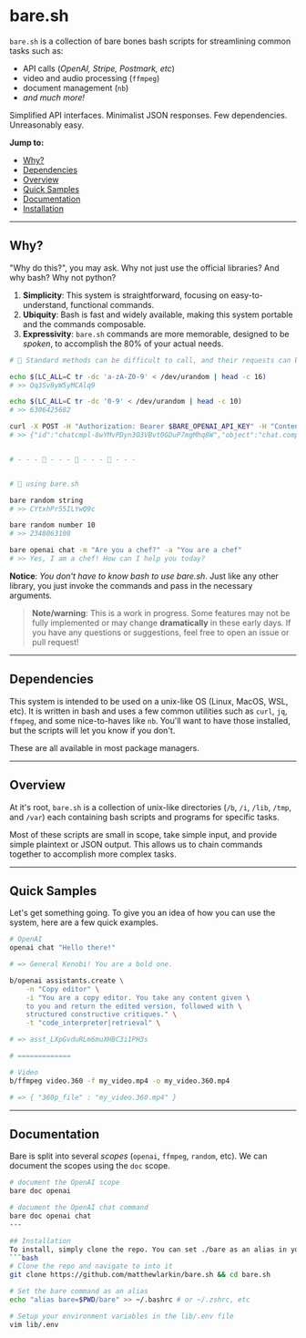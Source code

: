 # bare.sh

`bare.sh` is a collection of bare bones bash scripts for streamlining common tasks such as:

- API calls (*OpenAI, Stripe, Postmark, etc*)
- video and audio processing (`ffmpeg`)
- document management (`nb`)
- *and much more!*

Simplified API interfaces. Minimalist JSON responses. Few dependencies. Unreasonably easy.

**Jump to:**
- [Why?](#why)
- [Dependencies](#dependencies)
- [Overview](#overview)
- [Quick Samples](#quick-samples)
- [Documentation](#documentation)
- [Installation](#installation)

---

## Why?
"Why do this?", you may ask. Why not just use the official libraries? And why bash? Why not python?

1. **Simplicity**: This system is straightforward, focusing on easy-to-understand, functional commands.
2. **Ubiquity**: Bash is fast and widely available, making this system portable and the commands composable.
3. **Expressivity**: `bare.sh` commands are more memorable, designed to be *spoken*, to accomplish the 80% of your actual needs.

```bash
# 😬 Standard methods can be difficult to call, and their requests can be complex to parse.

echo $(LC_ALL=C tr -dc 'a-zA-Z0-9' < /dev/urandom | head -c 16)
# >> Qq3Sv8yW5yMCAlq9

echo $(LC_ALL=C tr -dc '0-9' < /dev/urandom | head -c 10)
# >> 6306425682

curl -X POST -H "Authorization: Bearer $BARE_OPENAI_API_KEY" -H "Content-Type: application/json" -d '{"model": "gpt-3.5-turbo", "messages": [{"role": "system", "content": "You are a chef"}, {"role": "user", "content": "Are you a chef?"}]}' https://api.openai.com/v1/chat/completions | jq
# >> {"id":"chatcmpl-8wYMvPDyn3O3VBvt0GDuP7mgMhq8W","object":"chat.completion","created":1708965829,"model":"gpt-3.5-turbo-0125","choices":[{"index":0,"message":{"role":"assistant","content":"Yes, I am a virtual chef ready to help you with any cooking-related questions or recipe ideas!"},"logprobs":null,"finish_reason":"stop"}],"usage":{"prompt_tokens":20,"completion_tokens":20,"total_tokens":40},"system_fingerprint":"fp_86156a94a0"}


# - - - 🌿 - - - 🌿 - - - 🌿 - - -


# 🤩 using bare.sh

bare random string
# >> CYtxhPr55ILYwQ9c

bare random number 10
# >> 2348063108

bare openai chat -m "Are you a chef?" -a "You are a chef"
# >> Yes, I am a chef! How can I help you today?
```

**Notice**: *You don't have to know bash to use bare.sh*. Just like any other library, you just invoke the commands and pass in the necessary arguments.

> **Note/warning**: This is a work in progress. Some features may not be fully implemented or may change **dramatically** in these early days. If you have any questions or suggestions, feel free to open an issue or pull request!

---

## Dependencies
This system is intended to be used on a unix-like OS (Linux, MacOS, WSL, etc). It is written in bash and uses a few common utilities such as `curl`, `jq`, `ffmpeg`, and some nice-to-haves like `nb`. You'll want to have those installed, but the scripts will let you know if you don't.

These are all available in most package managers.

---

## Overview
At it's root, `bare.sh` is a collection of unix-like directories (`/b`, `/i`, `/lib`, `/tmp`, and `/var`) each containing bash scripts and programs for specific tasks.

Most of these scripts are small in scope, take simple input, and provide simple plaintext or JSON output. This allows us to chain commands together to accomplish more complex tasks.

---

## Quick Samples
Let's get something going. To give you an idea of how you can use the system, here are a few quick examples.
```bash
# OpenAI
openai chat "Hello there!"

# => General Kenobi! You are a bold one.

b/openai assistants.create \
    -n "Copy editor" \
    -i "You are a copy editor. You take any content given \
    to you and return the edited version, followed with \
    structured constructive critiques." \
    -t "code_interpreter|retrieval" \

# => asst_LXpGvduRLm6muXHBC3i1PH3s

# =============

# Video
b/ffmpeg video.360 -f my_video.mp4 -o my_video.360.mp4

# => { "360p_file" : "my_video.360.mp4" }
```

---

## Documentation
Bare is split into several *scopes* (`openai`, `ffmpeg`, `random`, etc). We can document the scopes using the `doc` scope.
```bash
# document the OpenAI scope
bare doc openai

# document the OpenAI chat command
bare doc openai chat
---

## Installation
To install, simply clone the repo. You can set ./bare as an alias in your shell for easy access.
```bash
# Clone the repo and navigate to into it
git clone https://github.com/matthewlarkin/bare.sh && cd bare.sh

# Set the bare command as an alias
echo "alias bare=$PWD/bare" >> ~/.bashrc # or ~/.zshrc, etc

# Setup your environment variables in the lib/.env file
vim lib/.env
```